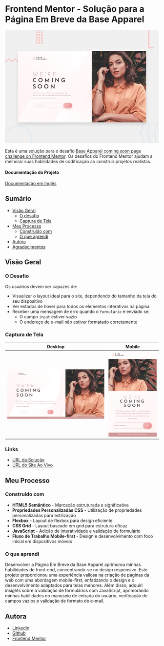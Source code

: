 # Frontend Mentor - Solução para a Página Em Breve da Base Apparel

![Solution Screenshot](./design/desktop-preview.jpg)

Esta é uma solução para o desafio [Base Apparel coming soon page challenge on Frontend Mentor](https://www.frontendmentor.io/challenges/base-apparel-coming-soon-page-5d46b47f8db8a7063f9331a0). Os desafios do Frontend Mentor ajudam a melhorar suas habilidades de codificação ao construir projetos realistas.

#### Documentação do Projeto
[Documentação em Inglês](README.md)

## Sumário

- [Visão Geral](#overview)
  - [O desafio](#the-challenge)
  - [Captura de Tela](#screenshot)
- [Meu Processo](#my-process)
  - [Construído com](#built-with)
  - [O que aprendi](#what-i-learned)
- [Autora](#author)
- [Agradecimentos](#acknowledgments)

## Visão Geral

### O Desafio

Os usuários devem ser capazes de:

- Visualizar o layout ideal para o site, dependendo do tamanho da tela do seu dispositivo
- Ver estados de hover para todos os elementos interativos na página
- Receber uma mensagem de erro quando o `formulário` é enviado se:
  - O campo `input` estiver vazio
  - O endereço de e-mail não estiver formatado corretamente

### Captura de Tela

| Desktop                                    | Mobile                                    | 
| ------------------------------------------ | ----------------------------------------- |
| ![](./design/screenshot-desktop.png)       | ![](./design/screenshot-mobile.png)       | 


### Links

- [URL da Solução](https://github.com/uber-sleep/base-apparel-coming-soon-master)
- [URL do Site Ao Vivo](https://uber-sleep.github.io/base-apparel-coming-soon-master/)

## Meu Processo

### Construído com

- **HTML5 Semântico** - Marcação estruturada e significativa
- **Propriedades Personalizadas CSS** - Utilização de propriedades personalizadas para estilização
- **Flexbox** - Layout de flexbox para design eficiente
- **CSS Grid** - Layout baseado em grid para estrutura eficaz
- **JavaScript** - Adição de interatividade e validação de formulário
- **Fluxo de Trabalho Mobile-first** - Design e desenvolvimento com foco inicial em dispositivos móveis

### O que aprendi

Desenvolver a Página Em Breve da Base Apparel aprimorou minhas habilidades de front-end, concentrando-se no design responsivo. Este projeto proporcionou uma experiência valiosa na criação de páginas da web com uma abordagem mobile-first, enfatizando o design e o desenvolvimento adaptados para telas menores. Além disso, adquiri insights sobre a validação de formulários com JavaScript, aprimorando minhas habilidades no manuseio de entrada do usuário, verificação de campos vazios e validação de formato de e-mail.

## Autora

- [LinkedIn](https://www.linkedin.com/in/carolina-goncalves-/)
- [Github](https://github.com/uber-sleep)
- [Frontend Mentor](https://www.frontendmentor.io/profile/uber-sleep)
